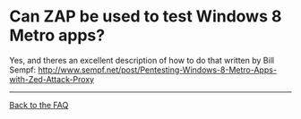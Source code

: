 # Can ZAP be used to test Windows 8 Metro apps?

Yes, and theres an excellent description of how to do that written by Bill Sempf:
http://www.sempf.net/post/Pentesting-Windows-8-Metro-Apps-with-Zed-Attack-Proxy


---

[Back to the FAQ](FAQtoplevel)